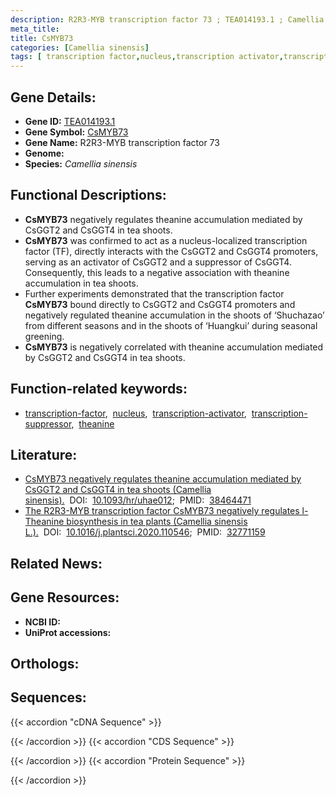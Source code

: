 ```yaml
---
description: R2R3-MYB transcription factor 73 ; TEA014193.1 ; Camellia sinensis
meta_title:
title: CsMYB73
categories: [Camellia sinensis]
tags: [ transcription factor,nucleus,transcription activator,transcription suppressor,theanine ]
---
```


## Gene Details:
- **Gene ID:** [TEA014193.1]()
- **Gene Symbol:** <u>CsMYB73</u>
- **Gene Name:** R2R3-MYB transcription factor 73
- **Genome:** []()
- **Species:** *Camellia sinensis*

## Functional Descriptions:
   - **CsMYB73** negatively regulates theanine accumulation mediated by CsGGT2 and CsGGT4 in tea shoots.
   - **CsMYB73** was confirmed to act as a nucleus-localized transcription factor (TF), directly interacts with the CsGGT2 and CsGGT4 promoters, serving as an activator of CsGGT2 and a suppressor of CsGGT4. Consequently, this leads to a negative association with theanine accumulation in tea shoots.
   - Further experiments demonstrated that the transcription factor **CsMYB73** bound directly to CsGGT2 and CsGGT4 promoters and negatively regulated theanine accumulation in the shoots of ‘Shuchazao’ from different seasons and in the shoots of ‘Huangkui’ during seasonal greening.
   - **CsMYB73** is negatively correlated with theanine accumulation mediated by CsGGT2 and CsGGT4 in tea shoots.

## Function-related keywords:
   - [transcription-factor](/tags/transcription-factor/),&nbsp;&nbsp;[nucleus](/tags/nucleus/),&nbsp;&nbsp;[transcription-activator](/tags/transcription-activator/),&nbsp;&nbsp;[transcription-suppressor](/tags/transcription-suppressor/),&nbsp;&nbsp;[theanine](/tags/theanine/)

## Literature:
   - [CsMYB73 negatively regulates theanine accumulation mediated by CsGGT2 and CsGGT4 in tea shoots (Camellia sinensis).](https://doi.org/10.1093/hr/uhae012)&nbsp;&nbsp;DOI:&nbsp;&nbsp;[10.1093/hr/uhae012](https://doi.org/10.1093/hr/uhae012);&nbsp;&nbsp;PMID:&nbsp;&nbsp;[38464471](https://pubmed.ncbi.nlm.nih.gov/38464471/)
   - [The R2R3-MYB transcription factor CsMYB73 negatively regulates l-Theanine biosynthesis in tea plants (Camellia sinensis L.).](https://doi.org/10.1016/j.plantsci.2020.110546)&nbsp;&nbsp;DOI:&nbsp;&nbsp;[10.1016/j.plantsci.2020.110546](https://doi.org/10.1016/j.plantsci.2020.110546);&nbsp;&nbsp;PMID:&nbsp;&nbsp;[32771159](https://pubmed.ncbi.nlm.nih.gov/32771159/)

## Related News:

## Gene Resources:
- **NCBI ID:**  [](https://www.ncbi.nlm.nih.gov/gene/?term=)
- **UniProt accessions:**  [](https://www.uniprot.org/uniprotkb//entry)

## Orthologs:

## Sequences:
{{< accordion "cDNA Sequence" >}}

{{< /accordion >}}
{{< accordion "CDS Sequence" >}}

{{< /accordion >}}
{{< accordion "Protein Sequence" >}}

{{< /accordion >}}
